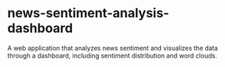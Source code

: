 # news-sentiment-analysis-dashboard
A web application that analyzes news sentiment and visualizes the data through a dashboard, including sentiment distribution and word clouds.
